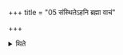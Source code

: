 +++
title = "05 संस्थितेऽहनि ब्रह्मा वाचं"

+++

<details><summary>थिते</summary>

5. When the day has stood completely established (ended), the Brahman releases his speech.  
</details>
